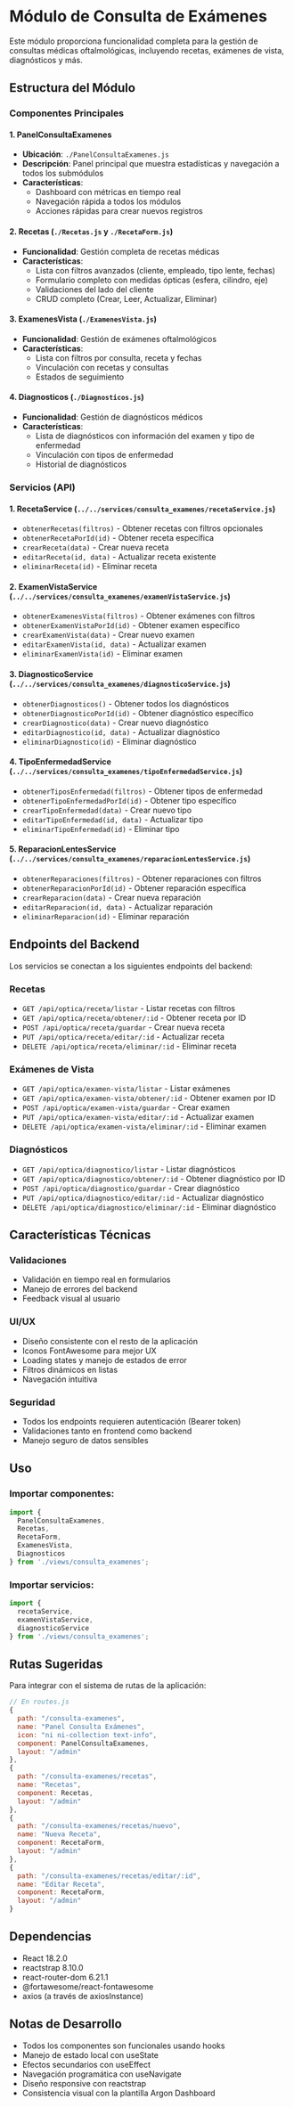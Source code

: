 # Módulo de Consulta de Exámenes

Este módulo proporciona funcionalidad completa para la gestión de consultas médicas oftalmológicas, incluyendo recetas, exámenes de vista, diagnósticos y más.

## Estructura del Módulo

### Componentes Principales

#### 1. PanelConsultaExamenes
- **Ubicación**: `./PanelConsultaExamenes.js`
- **Descripción**: Panel principal que muestra estadísticas y navegación a todos los submódulos
- **Características**:
  - Dashboard con métricas en tiempo real
  - Navegación rápida a todos los módulos
  - Acciones rápidas para crear nuevos registros

#### 2. Recetas (`./Recetas.js` y `./RecetaForm.js`)
- **Funcionalidad**: Gestión completa de recetas médicas
- **Características**:
  - Lista con filtros avanzados (cliente, empleado, tipo lente, fechas)
  - Formulario completo con medidas ópticas (esfera, cilindro, eje)
  - Validaciones del lado del cliente
  - CRUD completo (Crear, Leer, Actualizar, Eliminar)

#### 3. ExamenesVista (`./ExamenesVista.js`)
- **Funcionalidad**: Gestión de exámenes oftalmológicos
- **Características**:
  - Lista con filtros por consulta, receta y fechas
  - Vinculación con recetas y consultas
  - Estados de seguimiento

#### 4. Diagnosticos (`./Diagnosticos.js`)
- **Funcionalidad**: Gestión de diagnósticos médicos
- **Características**:
  - Lista de diagnósticos con información del examen y tipo de enfermedad
  - Vinculación con tipos de enfermedad
  - Historial de diagnósticos

### Servicios (API)

#### 1. RecetaService (`../../services/consulta_examenes/recetaService.js`)
- `obtenerRecetas(filtros)` - Obtener recetas con filtros opcionales
- `obtenerRecetaPorId(id)` - Obtener receta específica
- `crearReceta(data)` - Crear nueva receta
- `editarReceta(id, data)` - Actualizar receta existente
- `eliminarReceta(id)` - Eliminar receta

#### 2. ExamenVistaService (`../../services/consulta_examenes/examenVistaService.js`)
- `obtenerExamenesVista(filtros)` - Obtener exámenes con filtros
- `obtenerExamenVistaPorId(id)` - Obtener examen específico
- `crearExamenVista(data)` - Crear nuevo examen
- `editarExamenVista(id, data)` - Actualizar examen
- `eliminarExamenVista(id)` - Eliminar examen

#### 3. DiagnosticoService (`../../services/consulta_examenes/diagnosticoService.js`)
- `obtenerDiagnosticos()` - Obtener todos los diagnósticos
- `obtenerDiagnosticoPorId(id)` - Obtener diagnóstico específico
- `crearDiagnostico(data)` - Crear nuevo diagnóstico
- `editarDiagnostico(id, data)` - Actualizar diagnóstico
- `eliminarDiagnostico(id)` - Eliminar diagnóstico

#### 4. TipoEnfermedadService (`../../services/consulta_examenes/tipoEnfermedadService.js`)
- `obtenerTiposEnfermedad(filtros)` - Obtener tipos de enfermedad
- `obtenerTipoEnfermedadPorId(id)` - Obtener tipo específico
- `crearTipoEnfermedad(data)` - Crear nuevo tipo
- `editarTipoEnfermedad(id, data)` - Actualizar tipo
- `eliminarTipoEnfermedad(id)` - Eliminar tipo

#### 5. ReparacionLentesService (`../../services/consulta_examenes/reparacionLentesService.js`)
- `obtenerReparaciones(filtros)` - Obtener reparaciones con filtros
- `obtenerReparacionPorId(id)` - Obtener reparación específica
- `crearReparacion(data)` - Crear nueva reparación
- `editarReparacion(id, data)` - Actualizar reparación
- `eliminarReparacion(id)` - Eliminar reparación

## Endpoints del Backend

Los servicios se conectan a los siguientes endpoints del backend:

### Recetas
- `GET /api/optica/receta/listar` - Listar recetas con filtros
- `GET /api/optica/receta/obtener/:id` - Obtener receta por ID
- `POST /api/optica/receta/guardar` - Crear nueva receta
- `PUT /api/optica/receta/editar/:id` - Actualizar receta
- `DELETE /api/optica/receta/eliminar/:id` - Eliminar receta

### Exámenes de Vista
- `GET /api/optica/examen-vista/listar` - Listar exámenes
- `GET /api/optica/examen-vista/obtener/:id` - Obtener examen por ID
- `POST /api/optica/examen-vista/guardar` - Crear examen
- `PUT /api/optica/examen-vista/editar/:id` - Actualizar examen
- `DELETE /api/optica/examen-vista/eliminar/:id` - Eliminar examen

### Diagnósticos
- `GET /api/optica/diagnostico/listar` - Listar diagnósticos
- `GET /api/optica/diagnostico/obtener/:id` - Obtener diagnóstico por ID
- `POST /api/optica/diagnostico/guardar` - Crear diagnóstico
- `PUT /api/optica/diagnostico/editar/:id` - Actualizar diagnóstico
- `DELETE /api/optica/diagnostico/eliminar/:id` - Eliminar diagnóstico

## Características Técnicas

### Validaciones
- Validación en tiempo real en formularios
- Manejo de errores del backend
- Feedback visual al usuario

### UI/UX
- Diseño consistente con el resto de la aplicación
- Iconos FontAwesome para mejor UX
- Loading states y manejo de estados de error
- Filtros dinámicos en listas
- Navegación intuitiva

### Seguridad
- Todos los endpoints requieren autenticación (Bearer token)
- Validaciones tanto en frontend como backend
- Manejo seguro de datos sensibles

## Uso

### Importar componentes:
```javascript
import { 
  PanelConsultaExamenes, 
  Recetas, 
  RecetaForm,
  ExamenesVista,
  Diagnosticos
} from './views/consulta_examenes';
```

### Importar servicios:
```javascript
import { 
  recetaService,
  examenVistaService,
  diagnosticoService 
} from './views/consulta_examenes';
```

## Rutas Sugeridas

Para integrar con el sistema de rutas de la aplicación:

```javascript
// En routes.js
{
  path: "/consulta-examenes",
  name: "Panel Consulta Exámenes",
  icon: "ni ni-collection text-info",
  component: PanelConsultaExamenes,
  layout: "/admin"
},
{
  path: "/consulta-examenes/recetas",
  name: "Recetas",
  component: Recetas,
  layout: "/admin"
},
{
  path: "/consulta-examenes/recetas/nuevo",
  name: "Nueva Receta",
  component: RecetaForm,
  layout: "/admin"
},
{
  path: "/consulta-examenes/recetas/editar/:id",
  name: "Editar Receta",
  component: RecetaForm,
  layout: "/admin"
}
```

## Dependencias

- React 18.2.0
- reactstrap 8.10.0
- react-router-dom 6.21.1
- @fortawesome/react-fontawesome
- axios (a través de axiosInstance)

## Notas de Desarrollo

- Todos los componentes son funcionales usando hooks
- Manejo de estado local con useState
- Efectos secundarios con useEffect
- Navegación programática con useNavigate
- Diseño responsive con reactstrap
- Consistencia visual con la plantilla Argon Dashboard
